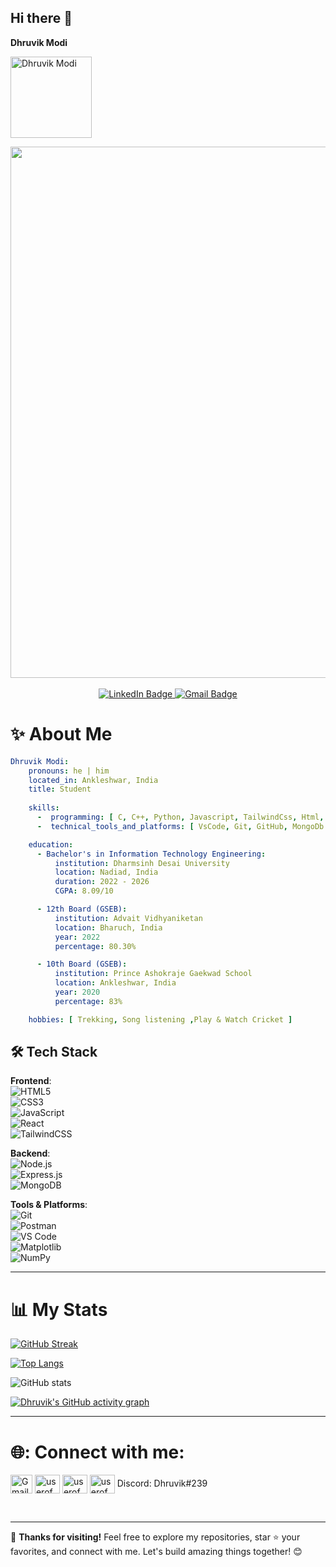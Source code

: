 ## Hi there 👋

**Dhruvik Modi**

<p align="left"> 
  <img src="https://komarev.com/ghpvc/?username=dhruvikmodi23&label=Profile%20views&color=010b13&style=flat" alt="Dhruvik Modi" style="width: 130px; height: auto;" />
</p>

<div id="header" align="center">
  <img src="https://i.giphy.com/media/v1.Y2lkPTc5MGI3NjExcjZzMjQxeG5obnJ6N3E3czR2a2FrN204bndndXQ0a3U0OXZ3ejltdSZlcD12MV9pbnRlcm5hbF9naWZfYnlfaWQmY3Q9Zw/4rZA5D22301iMgrUNd/giphy.gif" width="850"/> <br>
</div>
<br>
<div id="badges" align="center" >
  <a href="https://www.linkedin.com/in/dhruvik-modi-291628248/">
    <img src="https://img.shields.io/badge/LinkedIn-blue?style=for-the-badge&logo=linkedin&logoColor=white" alt="LinkedIn Badge"/>
  </a>
  <a href="mailto:dhruvikmodi23@gmail.com">
    <img src="https://img.shields.io/badge/Gmail-red?style=for-the-badge&logo=gmail&logoColor=white" alt="Gmail Badge"/>
  </a>
</div>

# :sparkles: About Me

```yaml
Dhruvik Modi:
    pronouns: he | him
    located_in: Ankleshwar, India
    title: Student
  
    skills:
      -  programming: [ C, C++, Python, Javascript, TailwindCss, Html, ReactJs, ExpressJs, ML, DataStructures & Algorithms ]
      -  technical_tools_and_platforms: [ VsCode, Git, GitHub, MongoDb Atlas, PostMan ]

    education:
      - Bachelor's in Information Technology Engineering:
          institution: Dharmsinh Desai University
          location: Nadiad, India
          duration: 2022 - 2026
          CGPA: 8.09/10

      - 12th Board (GSEB):
          institution: Advait Vidhyaniketan 
          location: Bharuch, India
          year: 2022
          percentage: 80.30%

      - 10th Board (GSEB):
          institution: Prince Ashokraje Gaekwad School
          location: Ankleshwar, India
          year: 2020
          percentage: 83%

    hobbies: [ Trekking, Song listening ,Play & Watch Cricket ]
```

## 🛠️ Tech Stack  

**Frontend**:  
![HTML5](https://img.shields.io/badge/-HTML5-E34F26?style=flat-square&logo=html5&logoColor=white)  
![CSS3](https://img.shields.io/badge/-CSS3-1572B6?style=flat-square&logo=css3)  
![JavaScript](https://img.shields.io/badge/-JavaScript-F7DF1E?style=flat-square&logo=javascript&logoColor=black)  
![React](https://img.shields.io/badge/-React-61DAFB?style=flat-square&logo=react&logoColor=black)  
![TailwindCSS](https://img.shields.io/badge/-TailwindCSS-06B6D4?style=flat-square&logo=tailwindcss&logoColor=white)  

**Backend**:  
![Node.js](https://img.shields.io/badge/-Node.js-339933?style=flat-square&logo=node.js&logoColor=white)  
![Express.js](https://img.shields.io/badge/-Express.js-000000?style=flat-square&logo=express&logoColor=white)  
![MongoDB](https://img.shields.io/badge/-MongoDB-47A248?style=flat-square&logo=mongodb&logoColor=white)  

**Tools & Platforms**:  
![Git](https://img.shields.io/badge/-Git-F05032?style=flat-square&logo=git&logoColor=white)  
![Postman](https://img.shields.io/badge/-Postman-FF6C37?style=flat-square&logo=postman&logoColor=white)  
![VS Code](https://img.shields.io/badge/-VSCode-007ACC?style=flat-square&logo=visual-studio-code&logoColor=white)  
![Matplotlib](https://img.shields.io/badge/-Matplotlib-00599C?style=flat-square&logo=python&logoColor=white)  
![NumPy](https://img.shields.io/badge/-NumPy-013243?style=flat-square&logo=numpy&logoColor=white)  

---

# 📊 My Stats
<div align="left">
  
  <!-- GitHub Streak -->
  [![GitHub Streak](https://github-readme-streak-stats.herokuapp.com?user=dhruvikmodi23&theme=vision-friendly-dark&card_width=850)](https://git.io/streak-stats)
  
  <!-- Top Languages -->
  [![Top Langs](https://github-readme-stats-git-masterrstaa-rickstaa.vercel.app/api/top-langs/?username=dhruvikmodi23&layout=compact&theme=vision-friendly-dark&card_width=850&border_color=FFFFFF)](https://github.com/dhruvikmodi23/github-readme-stats)
  
  <!-- GitHub Stats -->
  ![GitHub stats](https://github-readme-stats.vercel.app/api?username=dhruvikmodi23&theme=vision-friendly-dark&border_color=FFFFFF&card_width=850&show_icons=true)
  
  <!-- GitHub Activity Graph -->
  [![Dhruvik's GitHub activity graph](https://github-readme-activity-graph.vercel.app/graph?username=dhruvikmodi23&theme=github-compact&height=350&title_color=ffa500)](https://github.com/dhruvikmodi23/github-readme-activity-graph)

</div>

---

# 🌐: Connect with me:
<p align="left">
 <a href="mailto:dhruvikmodi23@gmail.com" target="blank"><img align="center" src="https://upload.wikimedia.org/wikipedia/commons/4/4e/Gmail_Icon.png" alt="Gmail" height="30" width="35" /></a>
<a href="https://www.linkedin.com/in/dhruvik-modi-291628248/" target="blank"><img align="center" src="https://raw.githubusercontent.com/rahuldkjain/github-profile-readme-generator/master/src/images/icons/Social/linked-in-alt.svg" alt="userofmeet" height="30" width="40" /></a>
<a href="https://www.instagram.com/modi_dhruvik_05/" target="blank"><img align="center" src="https://raw.githubusercontent.com/rahuldkjain/github-profile-readme-generator/master/src/images/icons/Social/instagram.svg" alt="userofmeet" height="30" width="40" /></a>  <img align="center" src="https://raw.githubusercontent.com/rahuldkjain/github-profile-readme-generator/master/src/images/icons/Social/discord.svg" alt="userofmeet" height="30" width="40" />
  Discord: Dhruvik#239
</p>
<br>

---

🌟 **Thanks for visiting!** Feel free to explore my repositories, star ⭐ your favorites, and connect with me. Let's build amazing things together! 😊
